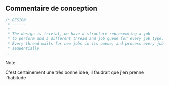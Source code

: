 ## Commentaire de conception <i class="fas fa-meh whynot"></i>

``` C
/* DESIGN
 * ------
 *
 * The design is trivial, we have a structure representing a job
 * to perform and a different thread and job queue for every job type.
 * Every thread waits for new jobs in its queue, and process every job
 * sequentially.
...
```

Note:

C'est certainement une très bonne idée, il faudrait que j'en prenne l'habitude

